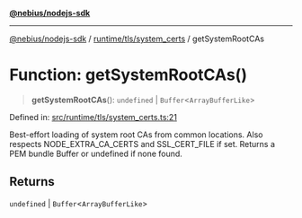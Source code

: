 [**@nebius/nodejs-sdk**](../../../../README.md)

---

[@nebius/nodejs-sdk](../../../../README.md) / [runtime/tls/system_certs](../README.md) / getSystemRootCAs

# Function: getSystemRootCAs()

> **getSystemRootCAs**(): `undefined` \| `Buffer`\<`ArrayBufferLike`\>

Defined in: [src/runtime/tls/system_certs.ts:21](https://github.com/nebius/nodejs-sdk/blob/2ec552fb564ad8fdbf78c4eb6e73ce9101501e8a/src/runtime/tls/system_certs.ts#L21)

Best-effort loading of system root CAs from common locations.
Also respects NODE_EXTRA_CA_CERTS and SSL_CERT_FILE if set.
Returns a PEM bundle Buffer or undefined if none found.

## Returns

`undefined` \| `Buffer`\<`ArrayBufferLike`\>
